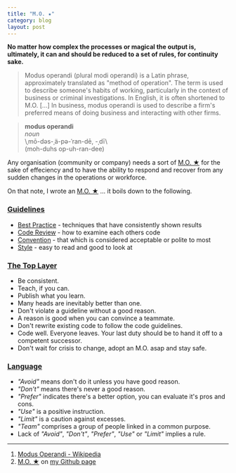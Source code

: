 ```yaml
---
title: "M.O. ★"
category: blog
layout: post
---
```


**No matter how complex the processes or magical the output is, ultimately,
it can and should be reduced to a set of rules, for continuity sake.**

> Modus operandi (plural modi operandi) is a Latin phrase, approximately
> translated as "method of operation". The term is used to describe someone's
> habits of working, particularly in the context of business or criminal
> investigations. In English, it is often shortened to M.O. [...] In business,
> modus operandi is used to describe a firm's preferred means of doing business
> and interacting with other firms.

> **modus operandi**  
> _noun_  
> \ˌmō-dəs-ˌä-pə-ˈran-dē, -ˌdī\  
> (moh-duhs op-uh-ran-dee)

Any organisation (community or company) needs a sort of [M.O. ★][2] for the sake
of effeciency and to have the ability to respond and recover from any sudden
changes in the operations or workforce.

On that note, I wrote an [M.O. ★][2] ... it boils down to the following.

### [Guidelines][3]

* [Best Practice][4] - techniques that have consistently shown results
* [Code Review][5] - how to examine each others code
* [Convention][6] - that which is considered acceptable or polite to most
* [Style][7] - easy to read and good to look at

### [The Top Layer][8]

* Be consistent.
* Teach, if you can.
* Publish what you learn.
* Many heads are inevitably better than one.
* Don't violate a guideline without a good reason.
* A reason is good when you can convince a teammate.
* Don't rewrite existing code to follow the code guidelines.
* Code well. Everyone leaves. Your last duty should be to hand it off to a
  competent successor.
* Don't wait for crisis to change, adopt an M.O. asap and stay safe.

### [Language][8]

* _"Avoid"_ means don't do it unless you have good reason.
* _"Don't"_ means there's never a good reason.
* _"Prefer"_ indicates there's a better option, you can evaluate it's pros and
  cons.
* _"Use"_ is a positive instruction.
* _"Limit"_ is a caution against excesses.
* _"Team"_ comprises a group of people linked in a common purpose.
* Lack of _"Avoid"_, _"Don't"_, _"Prefer"_, _"Use"_ or _"Limit"_ implies a rule.

---

1. [Modus Operandi - Wikipedia][1]
2. [M.O. ★][2] on [my Github page][9]

[1]: http://en.wikipedia.org/wiki/Modus_operandi
[2]: https://github.com/itsmrwave/mo
[3]: https://github.com/itsmrwave/mo#guidelines
[4]: https://github.com/itsmrwave/mo/blob/master/best-practice/README.md
[5]: https://github.com/itsmrwave/mo/blob/master/code-review/README.md
[6]: https://github.com/itsmrwave/mo/blob/master/convention/README.md
[7]: https://github.com/itsmrwave/mo/blob/master/style/README.md
[8]: https://github.com/itsmrwave/mo#the-top-layer
[9]: https://github.com/itsmrwave/
